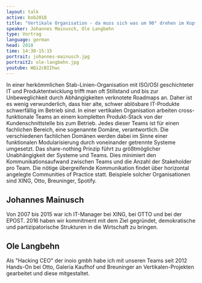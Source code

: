 ```yaml
---
layout: talk
active: bob2018
title: "Vertikale Organisation - da muss sich was um 90° drehen im Kopf!"
speaker: Johannes Mainusch, Ole Langbehn
type: Vortrag
language: german
head: 2018
time: 14:30-15:15
portrait: johannes-mainusch.jpg
portrait2: ole-langbehn.jpg
youtube: WQi2cBIIhwc
---
```



In einer herkömmlichen Stab-Linien-Organisation mit ISO/OSI
geschichteter IT und Produktentwicklung trifft man oft Stillstand und
bis zur Unbeweglichkeit durch Abhängigkeiten verknotete Roadmaps an.
Daher ist es wenig verwunderlich, dass hier alte, schwer ablösbare
IT-Produkte schwerfällig im Betrieb sind.
In einer vertikalen Organisation arbeiten cross-funktionale Teams an
einem kompletten Produkt-Stack von der Kundenschnittstelle bis zum
Betrieb. Jedes dieser Teams ist für einen fachlichen Bereich, eine
sogenannte Domäne, verantwortlich. Die verschiedenen fachlichen Domänen
werden dabei im Sinne einer funktionalen Modularisierung durch
voneinander getrennte Systeme umgesetzt. Das share-nothing Prinzip führt
zu größtmöglicher Unabhängigkeit der Systeme und Teams. Dies minimiert
den Kommunikationsaufwand zwischen Teams und die Anzahl der Stakeholder
pro Team. Die nötige übergreifende Kommunikation findet über horizontal
angelegte Communities of Practice statt. Beispiele solcher
Organisationen sind XING, Otto, Breuninger, Spotify.

## Johannes Mainusch

Von 2007 bis 2015 war ich IT-Manager bei XING, bei OTTO und bei der
EPOST. 2016 haben wir kommitment mit dem Ziel gegründet, demokratische
und partizipatorische Strukturen in die Wirtschaft zu bringen.

## Ole Langbehn

Als "Hacking CEO" der inoio gmbh habe ich mit unseren Teams seit 2012
Hands-On bei Otto, Galeria Kaufhof und Breuninger an
Vertikalen-Projekten gearbeitet und diese mitgestaltet.

